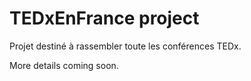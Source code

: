 TEDxEnFrance project
====================

Projet destiné à rassembler toute les conférences TEDx.

More details coming soon.